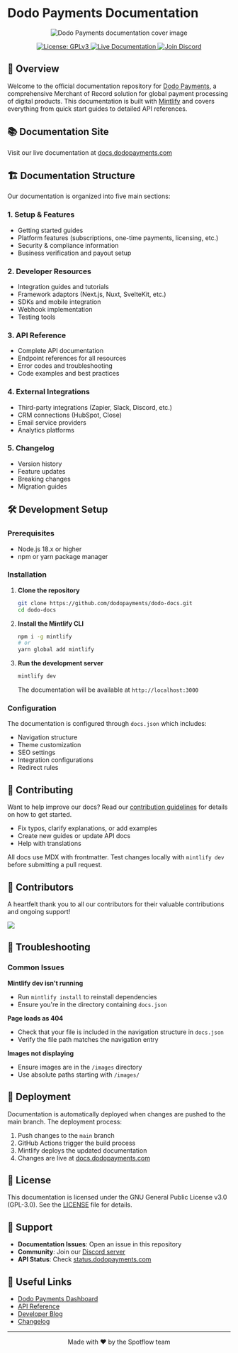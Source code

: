 # Dodo Payments Documentation

<p align="center">
  <img src="./images/cover-images/readme-cover.png" alt="Dodo Payments documentation cover image"/>
</p>

<div align="center">
  <a href="LICENSE">
    <img src="https://img.shields.io/badge/license-GPLv3-blue.svg" alt="License: GPLv3" />
  </a>
  <a href="https://docs.dodopayments.com">
    <img src="https://img.shields.io/badge/docs-live-brightgreen.svg" alt="Live Documentation" />
  </a>
  <a href="https://discord.gg/bYqAp4ayYh">
    <img src="https://img.shields.io/discord/1305511580854779984?label=Join%20Discord&logo=discord" alt="Join Discord" />
  </a>
</div>

## 🚀 Overview

Welcome to the official documentation repository for [Dodo Payments](https://dodopayments.com), a comprehensive Merchant of Record solution for global payment processing of digital products. This documentation is built with [Mintlify](https://mintlify.com) and covers everything from quick start guides to detailed API references.

## 📚 Documentation Site

Visit our live documentation at [docs.dodopayments.com](https://docs.dodopayments.com)

## 🏗️ Documentation Structure

Our documentation is organized into five main sections:

### 1. **Setup & Features** 
- Getting started guides
- Platform features (subscriptions, one-time payments, licensing, etc.)
- Security & compliance information
- Business verification and payout setup

### 2. **Developer Resources**
- Integration guides and tutorials
- Framework adaptors (Next.js, Nuxt, SvelteKit, etc.)
- SDKs and mobile integration
- Webhook implementation
- Testing tools

### 3. **API Reference**
- Complete API documentation
- Endpoint references for all resources
- Error codes and troubleshooting
- Code examples and best practices

### 4. **External Integrations**
- Third-party integrations (Zapier, Slack, Discord, etc.)
- CRM connections (HubSpot, Close)
- Email service providers
- Analytics platforms

### 5. **Changelog**
- Version history
- Feature updates
- Breaking changes
- Migration guides

## 🛠️ Development Setup

### Prerequisites

- Node.js 18.x or higher
- npm or yarn package manager

### Installation

1. **Clone the repository**
   ```bash
   git clone https://github.com/dodopayments/dodo-docs.git
   cd dodo-docs
   ```

2. **Install the Mintlify CLI**
   ```bash
   npm i -g mintlify
   # or
   yarn global add mintlify
   ```

3. **Run the development server**
   ```bash
   mintlify dev
   ```

   The documentation will be available at `http://localhost:3000`

### Configuration

The documentation is configured through `docs.json` which includes:
- Navigation structure
- Theme customization
- SEO settings
- Integration configurations
- Redirect rules

## 📝 Contributing

Want to help improve our docs? Read our [contribution guidelines](./CONTRIBUTING.md) for details on how to get started.

- Fix typos, clarify explanations, or add examples
- Create new guides or update API docs
- Help with translations

All docs use MDX with frontmatter. Test changes locally with `mintlify dev` before submitting a pull request.

## 💙 Contributors

A heartfelt thank you to all our contributors for their valuable contributions and ongoing support!

<a href="https://github.com/dodopayments/dodo-docs/graphs/contributors">
  <img src="https://contrib.rocks/image?repo=dodopayments/dodo-docs" />
</a>

## 🔧 Troubleshooting

### Common Issues

**Mintlify dev isn't running**
- Run `mintlify install` to reinstall dependencies
- Ensure you're in the directory containing `docs.json`

**Page loads as 404**
- Check that your file is included in the navigation structure in `docs.json`
- Verify the file path matches the navigation entry

**Images not displaying**
- Ensure images are in the `/images` directory
- Use absolute paths starting with `/images/`

## 🚀 Deployment

Documentation is automatically deployed when changes are pushed to the main branch. The deployment process:

1. Push changes to the `main` branch
2. GitHub Actions trigger the build process
3. Mintlify deploys the updated documentation
4. Changes are live at [docs.dodopayments.com](https://docs.dodopayments.com)

## 📄 License

This documentation is licensed under the GNU General Public License v3.0 (GPL-3.0). See the [LICENSE](LICENSE) file for details.

## 🤝 Support

- **Documentation Issues**: Open an issue in this repository
- **Community**: Join our [Discord server](https://discord.gg/bYqAp4ayYh)
- **API Status**: Check [status.dodopayments.com](https://status.dodopayments.com)

## 🔗 Useful Links

- [Dodo Payments Dashboard](https://app.dodopayments.com)
- [API Reference](https://docs.dodopayments.com/api-reference/introduction)
- [Developer Blog](https://blog.dodopayments.com)
- [Changelog](https://docs.dodopayments.com/changelog/introduction)

---

<div align="center">
  Made with ❤️ by the Spotflow team
</div>